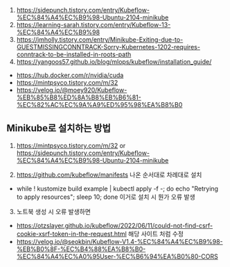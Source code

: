 1. https://sidepunch.tistory.com/entry/Kubeflow-%EC%84%A4%EC%B9%98-Ubuntu-2104-minikube
2. https://learning-sarah.tistory.com/entry/Kubeflow-13-%EC%84%A4%EC%B9%98
3. https://jmholly.tistory.com/entry/Minikube-Exiting-due-to-GUESTMISSINGCONNTRACK-Sorry-Kubernetes-1202-requires-conntrack-to-be-installed-in-roots-path
4. https://yangoos57.github.io/blog/mlops/kubeflow/installation_guide/


- https://hub.docker.com/r/nvidia/cuda
- https://mintpsyco.tistory.com/m/32
- https://velog.io/@moey920/Kubeflow-%EB%85%B8%ED%8A%B8%EB%B6%81-%EC%82%AC%EC%9A%A9%ED%95%98%EA%B8%B0




## Minikube로 설치하는 방법
1. https://mintpsyco.tistory.com/m/32 or https://sidepunch.tistory.com/entry/Kubeflow-%EC%84%A4%EC%B9%98-Ubuntu-2104-minikube

2. https://github.com/kubeflow/manifests 나온 순서대로 차례대로 설치
- while ! kustomize build example | kubectl apply -f -; do echo "Retrying to apply resources"; sleep 10; done 이거로 설치 시 뭔가 오류 발생

3. 노트북 생성 시 오류 발생하면
- https://otzslayer.github.io/kubeflow/2022/06/11/could-not-find-csrf-cookie-xsrf-token-in-the-request.html 해당 사이트 처럼 수정
- https://velog.io/@seokbin/Kubeflow-V1.4-%EC%84%A4%EC%B9%98-%EB%B0%8F-%EC%B4%88%EA%B8%B0-%EC%84%A4%EC%A0%95User-%EC%B6%94%EA%B0%80-CORS

